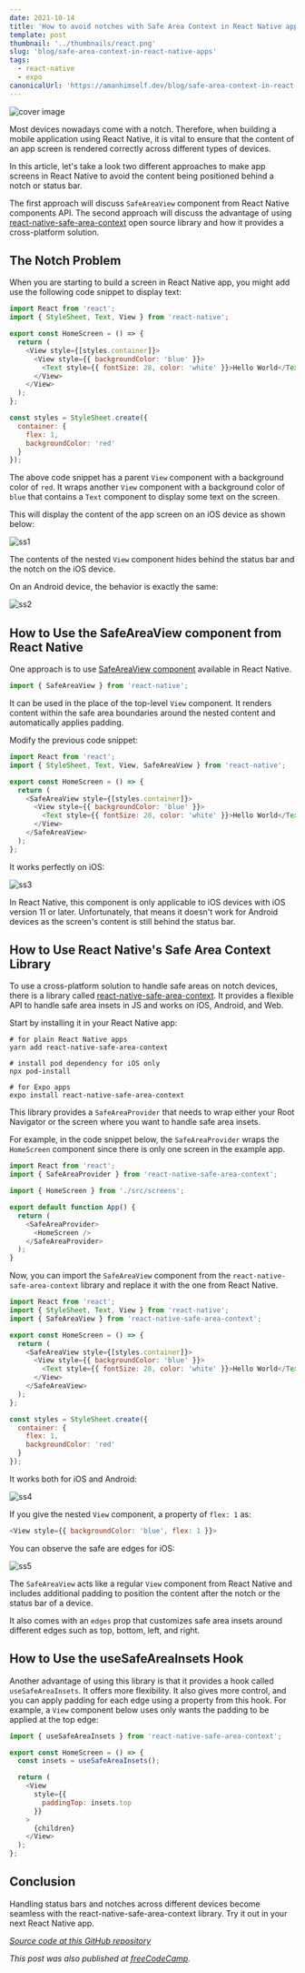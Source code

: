 ```yaml
---
date: 2021-10-14
title: 'How to avoid notches with Safe Area Context in React Native apps'
template: post
thumbnail: '../thumbnails/react.png'
slug: 'blog/safe-area-context-in-react-native-apps'
tags:
  - react-native
  - expo
canonicalUrl: 'https://amanhimself.dev/blog/safe-area-context-in-react-native-apps/'
---
```


![cover image](https://www.freecodecamp.org/news/content/images/size/w2000/2021/10/2-1.png)

Most devices nowadays come with a notch. Therefore, when building a mobile application using React Native, it is vital to ensure that the content of an app screen is rendered correctly across different types of devices.

In this article, let's take a look two different approaches to make app screens in React Native to avoid the content being positioned behind a notch or status bar.

The first approach will discuss `SafeAreaView` component from React Native components API. The second approach will discuss the advantage of using [react-native-safe-area-context](https://amanhimself.dev/blog/safe-area-context-in-react-native-apps/) open source library and how it provides a cross-platform solution.

## The Notch Problem

When you are starting to build a screen in React Native app, you might add use the following code snippet to display text:

```js
import React from 'react';
import { StyleSheet, Text, View } from 'react-native';

export const HomeScreen = () => {
  return (
    <View style={[styles.container]}>
      <View style={{ backgroundColor: 'blue' }}>
        <Text style={{ fontSize: 28, color: 'white' }}>Hello World</Text>
      </View>
    </View>
  );
};

const styles = StyleSheet.create({
  container: {
    flex: 1,
    backgroundColor: 'red'
  }
});
```

The above code snippet has a parent `View` component with a background color of `red`. It wraps another `View` component with a background color of `blue` that contains a `Text` component to display some text on the screen.

This will display the content of the app screen on an iOS device as shown below:

![ss1](https://i.imgur.com/Qfizjpr.png)

The contents of the nested `View` component hides behind the status bar and the notch on the iOS device.

On an Android device, the behavior is exactly the same:

![ss2](https://i.imgur.com/RY1tEfz.png)

## How to Use the SafeAreaView component from React Native

One approach is to use [SafeAreaView component](https://reactnative.dev/docs/safeareaview) available in React Native.

```js
import { SafeAreaView } from 'react-native';
```

It can be used in the place of the top-level `View` component. It renders content within the safe area boundaries around the nested content and automatically applies padding.

Modify the previous code snippet:

```js
import React from 'react';
import { StyleSheet, Text, View, SafeAreaView } from 'react-native';

export const HomeScreen = () => {
  return (
    <SafeAreaView style={[styles.container]}>
      <View style={{ backgroundColor: 'blue' }}>
        <Text style={{ fontSize: 28, color: 'white' }}>Hello World</Text>
      </View>
    </SafeAreaView>
  );
};
```

It works perfectly on iOS:

![ss3](https://i.imgur.com/Mve0Nhu.png)

In React Native, this component is only applicable to iOS devices with iOS version 11 or later. Unfortunately, that means it doesn't work for Android devices as the screen's content is still behind the status bar.

## How to Use React Native's Safe Area Context Library

To use a cross-platform solution to handle safe areas on notch devices, there is a library called [react-native-safe-area-context](https://github.com/th3rdwave/react-native-safe-area-context). It provides a flexible API to handle safe area insets in JS and works on iOS, Android, and Web.

Start by installing it in your React Native app:

```shell
# for plain React Native apps
yarn add react-native-safe-area-context

# install pod dependency for iOS only
npx pod-install

# for Expo apps
expo install react-native-safe-area-context
```

This library provides a `SafeAreaProvider` that needs to wrap either your Root Navigator or the screen where you want to handle safe area insets.

For example, in the code snippet below, the `SafeAreaProvider` wraps the `HomeScreen` component since there is only one screen in the example app.

```js
import React from 'react';
import { SafeAreaProvider } from 'react-native-safe-area-context';

import { HomeScreen } from './src/screens';

export default function App() {
  return (
    <SafeAreaProvider>
      <HomeScreen />
    </SafeAreaProvider>
  );
}
```

Now, you can import the `SafeAreaView` component from the `react-native-safe-area-context` library and replace it with the one from React Native.

```js
import React from 'react';
import { StyleSheet, Text, View } from 'react-native';
import { SafeAreaView } from 'react-native-safe-area-context';

export const HomeScreen = () => {
  return (
    <SafeAreaView style={[styles.container]}>
      <View style={{ backgroundColor: 'blue' }}>
        <Text style={{ fontSize: 28, color: 'white' }}>Hello World</Text>
      </View>
    </SafeAreaView>
  );
};

const styles = StyleSheet.create({
  container: {
    flex: 1,
    backgroundColor: 'red'
  }
});
```

It works both for iOS and Android:

![ss4](https://i.imgur.com/lfOTL3J.png)

If you give the nested `View` component, a property of `flex: 1` as:

```js
<View style={{ backgroundColor: 'blue', flex: 1 }}>
```

You can observe the safe are edges for iOS:

![ss5](https://i.imgur.com/86uwW7N.png)

The `SafeAreaView` acts like a regular `View` component from React Native and includes additional padding to position the content after the notch or the status bar of a device.

It also comes with an `edges` prop that customizes safe area insets around different edges such as top, bottom, left, and right.

## How to Use the useSafeAreaInsets Hook

Another advantage of using this library is that it provides a hook called `useSafeAreaInsets`. It offers more flexibility. It also gives more control, and you can apply padding for each edge using a property from this hook. For example, a `View` component below uses only wants the padding to be applied at the top edge:

```js
import { useSafeAreaInsets } from 'react-native-safe-area-context';

export const HomeScreen = () => {
  const insets = useSafeAreaInsets();

  return (
    <View
      style={{
        paddingTop: insets.top
      }}
    >
      {children}
    </View>
  );
};
```

## Conclusion

Handling status bars and notches across different devices become seamless with the react-native-safe-area-context library. Try it out in your next React Native app.

_[Source code at this GitHub repository](https://github.com/amandeepmittal/react-native-examples/tree/master/rnSplashAndIconExample)_

_This post was also published at [freeCodeCamp](https://www.freecodecamp.org/news/how-to-use-safe-area-context-to-avoid-notches-in-react-native-apps/)._

